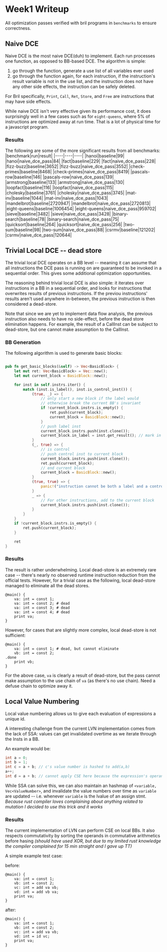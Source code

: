 # Week1 Writeup

All optimization passes verified with bril programs in `benchmarks` to ensure correctness.

## Naive DCE

Naive DCE is the most naive DCE(duh) to implement. Each run processes one
function, as opposed to BB-based DCE. The algorithm is simple:
1. go through the function, generate a use list of all variables ever used
2. go through the function again, for each instruction, if the instruction's 
result variable is not in the use list, and the instruction does not have any other 
side effects, the instruction can be safely deleted.

For Bril specifically, `Print`, `Call`, `Ret`, `Store`, and `Free` are instructions
that may have side effects.

While naive DCE isn't very effective given its performance cost, it does surprisingly well
in a few cases such as for `eight-queens`, where 5% of instructions are optimized away at run time.
That is a lot of physical time for a javascript program.

### Results

The following are some of the more significant results from all benchmarks:
|benchmark|run|result|
|----|----|----|
|hanoi|baseline|99|
|hanoi|naive_dce_pass|84|
|fact|baseline|229|
|fact|naive_dce_pass|228|
|fizz-buzz|baseline|3652|
|fizz-buzz|naive_dce_pass|3552|
|check-primes|baseline|8468|
|check-primes|naive_dce_pass|8419|
|pascals-row|baseline|146|
|pascals-row|naive_dce_pass|139|
|armstrong|baseline|133|
|armstrong|naive_dce_pass|130|
|loopfact|baseline|116|
|loopfact|naive_dce_pass|115|
|cholesky|baseline|3761|
|cholesky|naive_dce_pass|3745|
|mat-inv|baseline|1044|
|mat-inv|naive_dce_pass|1043|
|mandelbrot|baseline|2720947|
|mandelbrot|naive_dce_pass|2720813|
|eight-queens|baseline|1006454|
|eight-queens|naive_dce_pass|959702|
|sieve|baseline|3482|
|sieve|naive_dce_pass|3428|
|binary-search|baseline|78|
|binary-search|naive_dce_pass|75|
|quicksort|baseline|264|
|quicksort|naive_dce_pass|256|
|two-sum|baseline|98|
|two-sum|naive_dce_pass|88|
|csrmv|baseline|121202|
|csrmv|naive_dce_pass|120644|

## Trivial Local DCE -- dead store

The trivial local DCE operates on a BB level -- meaning it can assume that all instructions
the DCE pass is running on are guaranteed to be invoked in a sequential order. This gives some
additional optimization opportunities.

The reasoning behind trivial local DCE is also simple: it iterates over instructions in a BB
in a sequential order, and looks for instructions that overwrites results of previous instructions.
If the previou instructions' results aren't used anywhere in-between, the previous instruction is
then considered a dead-store.

Note that since we are yet to implement data flow analysis, the previous instruction also needs to
have no side-effect, before the dead store elimination happens. For example, the result of a
CallInst can be subject to dead-store, but one cannot make assumption to the CallInst.

### BB Generation

The following algorithm is used to generate basic blocks:
```rust

pub fn get_basic_blocks(&self) -> Vec<BasicBlock> {
    let mut ret: Vec<BasicBlock> = Vec::new();
    let mut current_block = BasicBlock::new();

    for inst in self.instrs.iter() {
        match (inst.is_label(), inst.is_control_inst()) {
            (true, _) => {
                // only start a new block if the label would
                // otherwise break the current BB's invariant
                if !current_block.instrs.is_empty() {
                    ret.push(current_block);
                    current_block = BasicBlock::new();
                }
                // push label inst
                current_block.instrs.push(inst.clone());
                current_block.in_label = inst.get_result(); // mark in label
            }
            (_, true) => {
                // is control
                // push control inst to current block
                current_block.instrs.push(inst.clone());
                ret.push(current_block);
                // end current block
                current_block = BasicBlock::new();
            }
            (true, true) => {
                panic!("instruction cannot be both a label and a control instruction!");
            }
            _ => {
                // For other instructions, add to the current block
                current_block.instrs.push(inst.clone());
            }
        }
    }
    if !current_block.instrs.is_empty() {
        ret.push(current_block);
    }

    ret
}
```


### Results

The result is rather underwhelming. Local dead-store is an extremely rare case -- there's nearly no
observed runtime instruction reduction from the official tests. However, for a trivial case as the
following, local dead-store managed to eliminate all the dead stores.
```bril
@main() {
    va: int = const 1;
    va: int = const 2; # dead
    va: int = const 3; # dead
    va: int = const 4; # dead
    print va;
}
```

However, for cases that are slightly more complex, local dead-store is not sufficient:
```bril
@main() {
    va: int = const 1; # dead, but cannot eliminate
    vb: int = const 2;
.done
    print vb;
}
```
For the above case, `va` is clearly a result of dead-store, but the pass cannot make assumption to
the use chain of `va` (as there's no use chain). Need a defuse chain to optimize away it.

## Local Value Numbering

Local value numbering allows us to give each evaluation of expressions a unique id.

A interesting challenge from the current LVN implementation comes from the lack of SSA:
values can get invalidated overtime as we iterate through the Insts in a BB.

An example would be:
```cpp
int a = 0;
int b = 1;
int c = a + b; // c's value number is hashed to add(a,b)
a++;
int d = a + b; // cannot apply CSE here because the expression's operand gets updated
```

While SSA can solve this, we can also maintain an hashmap of `<variable, Vec<ValueNumber>`,
and invalidate the value numbers over time as `variable` are updated -- i.e. whenever `variable`
is the lvalue of an assign stmt. _Because rust compiler loves complaining about anything related to
mutation I decided to use this trick and it works_

### Results

The current implementation of LVN can perform CSE on local BBs. It also respects commutativity by 
sorting the operands in commutative arithmetics before hasing _(should have used XOR, but due to my
limited rust knowledge the compiler complained for 15 min straight and I gave up TT)_

A simple example test case:

before:
```bril
@main() {
    va: int = const 1;
    vb: int = const 2;
    vc: int = add va vb;
    vd: int = add vb va;
    print va;
}
```
after:
```bril
@main() {
    va: int = const 1;
    vb: int = const 2;
    vc: int = add va vb;
    vd: int = id vc;
    print va;
}
```
